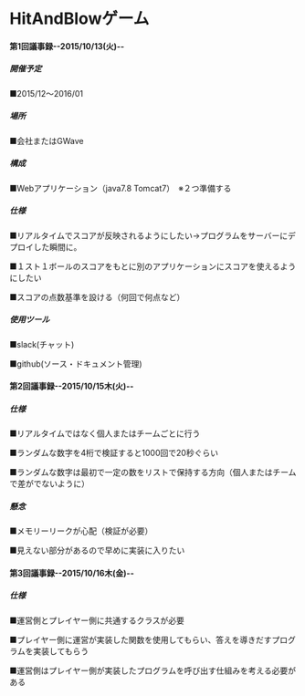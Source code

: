 # HitAndBlowゲーム

#### 第1回議事録--2015/10/13(火)--
##### 開催予定
■2015/12～2016/01

##### 場所
■会社またはGWave

##### 構成
■Webアプリケーション（java7.8 Tomcat7）　※２つ準備する

##### 仕様
■リアルタイムでスコアが反映されるようにしたい→プログラムをサーバーにデプロイした瞬間に。

■１スト１ボールのスコアをもとに別のアプリケーションにスコアを使えるようにしたい

■スコアの点数基準を設ける（何回で何点など）

##### 使用ツール
■slack(チャット)

■github(ソース・ドキュメント管理)

#### 第2回議事録--2015/10/15木(火)--

##### 仕様
■リアルタイムではなく個人またはチームごとに行う

■ランダムな数字を4桁で検証すると1000回で20秒ぐらい

■ランダムな数字は最初で一定の数をリストで保持する方向（個人またはチームで差がでないように）

##### 懸念
■メモリーリークが心配（検証が必要）

■見えない部分があるので早めに実装に入りたい

#### 第3回議事録--2015/10/16木(金)--

##### 仕様
■運営側とプレイヤー側に共通するクラスが必要　

■プレイヤー側に運営が実装した関数を使用してもらい、答えを導きだすプログラムを実装してもらう

■運営側はプレイヤー側が実装したプログラムを呼び出す仕組みを考える必要がある
